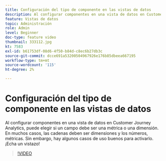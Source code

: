 ```yaml
---
title: Configuración del tipo de componente en las vistas de datos
description: Al configurar componentes en una vista de datos en Customer Journey Analytics, puede elegir si un campo debe ser una métrica o una dimensión. En muchos casos, las cadenas deben ser dimensiones y los números, métricas. Sin embargo, hay algunos casos de uso buenos para activarlo. ¡Echa un vistazo!
feature: Vistas de datos
topic: Administración
role: Admin
level: Beginner
doc-type: feature video
thumbnail: 333112.jpg
kt: 7583
exl-id: b61753df-08d6-4f50-b84d-c8ec6b27db3c
source-git-commit: dcce691a53200504967926e176b85dbeea667195
workflow-type: tm+mt
source-wordcount: '115'
ht-degree: 2%

---
```


# Configuración del tipo de componente en las vistas de datos

Al configurar componentes en una vista de datos en Customer Journey Analytics, puede elegir si un campo debe ser una métrica o una dimensión. En muchos casos, las cadenas deben ser dimensiones y los números, métricas. Sin embargo, hay algunos casos de uso buenos para activarlo. ¡Echa un vistazo!

>[!VIDEO](https://video.tv.adobe.com/v/333112/?quality=12&learn=on)
